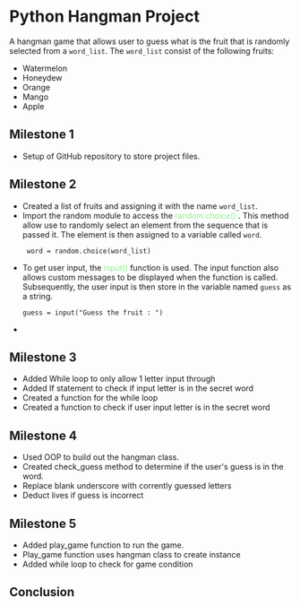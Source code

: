 # Python Hangman Project

A hangman game that allows user to guess what is the fruit that is randomly selected from a `word_list`. The `word_list` consist of the following fruits:

* Watermelon
* Honeydew
* Orange
* Mango
* Apple

## Milestone 1 
* Setup of GitHub repository to store project files.

## Milestone 2
* Created a list of fruits and assigning it with the name `word_list`.
* Import the random module to access the <span style = "color: lightgreen">random.choice() </span>. This method allow use to randomly select an element from the sequence that is passed it. The element is then assigned to a variable called `word`.
    ```
     word = random.choice(word_list) 
    ```
* To get user input, the <span style = "color: lightgreen"> input() </span> function is used. The input function also allows custom messages to be displayed when the function is called. Subsequently, the user input is then store in the variable named `guess` as a string.
    ```
    guess = input("Guess the fruit : ")
    ```
* 
## Milestone 3
- Added While loop to only allow 1 letter input through
- Added If statement to check if input letter is in the secret word
- Created a function for the while loop 
- Created a function to check if user input letter is in the secret word 

## Milestone 4
- Used OOP to build out the hangman class.
- Created check_guess method to determine if the user's guess is in the word.
- Replace blank underscore with corrently guessed letters
- Deduct lives if guess is incorrect

## Milestone 5
- Added play_game function to run the game.
- Play_game function uses hangman class to create instance
- Added while loop to check for game condition
    

## Conclusion